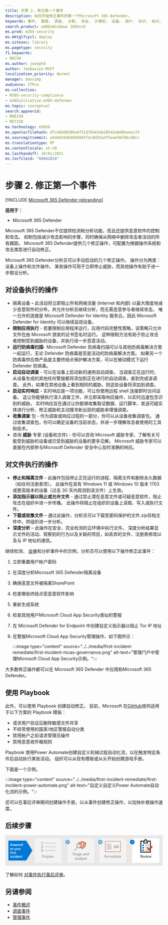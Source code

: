 ```yaml
---
title: 步骤 2. 修正第一个事件
description: 如何开始修正事件的第一个Microsoft 365 Defender。
keywords: 事件， 警报， 调查， 关联， 攻击， 计算机， 设备， 用户， 标识， 标识， 邮箱， 电子邮件， 365， microsoft， m365， 事件响应， 网络攻击
search.product: eADQiWindows 10XVcnh
ms.prod: m365-security
ms.mktglfcycl: deploy
ms.sitesec: library
ms.pagetype: security
f1.keywords:
- NOCSH
ms.author: josephd
author: JoeDavies-MSFT
localization_priority: Normal
manager: dansimp
audience: ITPro
ms.collection:
- M365-security-compliance
- m365initiative-m365-defender
ms.topic: conceptual
search.appverid:
- MOE150
- MET150
ms.technology: m365d
ms.openlocfilehash: dfcb6b08286e4751d764e5eb10542a6d8baeecf4
ms.sourcegitcommit: e5de03d4bd669945fec0d25a3f5eae56f86c9dcc
ms.translationtype: MT
ms.contentlocale: zh-CN
ms.lasthandoff: 10/01/2021
ms.locfileid: "60042814"
---
```

# <a name="step-2-remediate-your-first-incident"></a>步骤 2. 修正第一个事件

[!INCLUDE [Microsoft 365 Defender rebranding](../includes/microsoft-defender.md)]

**适用于：**
- Microsoft 365 Defender

Microsoft 365 Defender不仅提供检测和分析功能，而且还提供恶意软件的控制和攻击。 抑制包括减少攻击影响的步骤，同时确保从网络中删除攻击者活动的所有跟踪。  Microsoft 365 Defender提供几个修正操作，可配置为根据操作系统和攻击类型进行[](m365d-autoir.md)自动修正。

Microsoft 365 Defender分析员可以手动启动的几个修正操作。 操作分为两类：设备上操作和文件操作。 某些操作可用于立即停止威胁，而其他操作有助于进一步取证分析。

## <a name="actions-on-devices"></a>对设备执行的操作

- 隔离设备 **-** 此活动将立即阻止所有网络流量 (Internet 和内部) 以最大限度地减少恶意软件的分布，并允许分析员继续分析，而无需恶意参与者继续攻击。 唯一允许的连接是 Microsoft Defender for Identity 服务云，因此 Microsoft Defender for Identity 可以继续监视设备。 
- **限制应用执行** - 若要限制应用程序运行，应用代码完整性策略，该策略只允许文件在由 Microsoft 颁发的证书签名时运行。 这种限制方法有助于防止攻击者控制受到威胁的设备，并执行进一步恶意活动。
- **运行防病毒扫描**- Microsoft Defender 防病毒扫描可以与其他防病毒解决方案一起运行，无论 Defender 防病毒是否是活动的防病毒解决方案。 如果另一个防病毒供应商产品是主要终结点保护解决方案，可以在被动模式下运行 Defender 防病毒。
- **启动自动调查** - 可以在设备上启动新的通用自动调查。 当调查正在运行时，从设备生成的其他任何警报都将添加到正在进行的自动调查，直到完成该调查。 此外，如果在其他设备上看到相同的威胁，则这些设备将添加到调查。
- **启动实时响应** - 实时响应是一项功能，可让你使用远程 shell 连接即时访问设备。 这让你能够执行深入调查工作，并立即采取响应操作，以实时迅速包含识别的威胁。 实时响应旨在通过让你能够收集取证数据、运行脚本、发送可疑实体进行分析、修正威胁和主动搜寻新出现的威胁来增强调查。
- **收集调查** 包 - 作为调查或响应过程的一部分，你可以从设备收集调查包。 通过收集调查包，你可以确定设备的当前状态，并进一步理解攻击者使用的工具和技术。 
- 咨询 **威胁** 专家 (设备和文件) - 你可以咨询 Microsoft 威胁专家，了解有关可能受到威胁的设备或已受到威胁的设备的更多见解。 Microsoft 威胁专家可以直接在内部参与Microsoft Defender 安全中心及时准确的响应。 

## <a name="actions-on-files"></a>对文件执行的操作

- **停止和隔离文件** - 此操作包括停止正在运行的进程、隔离文件和删除永久数据（如任何注册表项）。 此操作在具有 Windows 11 或 Windows 10 版本 1703 或更高版本的设备（过去 30 天内观测到该文件）上生效。 
- **添加指示器以阻止或允许文件** - 通过禁止潜在恶意文件或可疑恶意软件，阻止攻击在组织中进一步传播。 此操作将阻止在组织的设备上读取、写入或执行文件。
- **下载或收集文件** – 通过此操作，分析员可以下载受密码保护的文件.zip存档文件中，供组织进一步分析。
- **深度分析** – 此操作在安全、完全检测的云环境中执行文件。 深度分析结果显示文件的活动、观察到的行为以及关联的项目，如丢弃的文件、注册表修改以及与 IP 地址的通信。 

继续检测、 [会审](first-incident-analyze.md#analyze-your-first-incident)和分析事件中的示例，分析员可以使用以下操作修正此事件：

1. 立即重置用户帐户密码
2. 在深度分析Microsoft 365 Defender隔离设备
3. 确保恶意文件被隔离SharePoint
4. 检查哪些终结点受恶意软件影响
5. 重新生成系统
6. 检查其他用户Microsoft Cloud App Security类似的警报
7. 在 Microsoft Defender for Endpoint 中创建自定义指示器以阻止 Tor IP 地址
8. 在警报Microsoft Cloud App Security管理操作，如下图所示：

   :::image type="content" source="../../media/first-incident-remediate/first-incident-mcas-governance.png" alt-text="管理门户中管理Microsoft Cloud App Security示例。"::: 
 
大多数修正操作都可以在 Microsoft 365 Defender 中应用和Microsoft 365 Defender。 

## <a name="using-playbooks"></a>使用 Playbook

此外，可以使用 Playbook 创建自动修正。 目前，Microsoft 在[GitHub](https://github.com/microsoft/Microsoft-Cloud-App-Security/tree/master/Playbooks)提供适用于以下方案的 Playbook 模板：

- 请求用户验证后删除敏感文件共享
- 不经常使用的国家/地区警报自动分类
- 禁用帐户之前请求管理员操作
- 禁用恶意收件箱规则

Playbook 使用Power Automate创建自定义机械过程自动化流，以在触发特定条件后自动执行某些活动。 组织可以从现有模板或从头开始创建游戏手册。 

下面是一个示例。
 
:::image type="content" source="../../media/first-incident-remediate/first-incident-power-automate.png" alt-text="自定义自定义Power Automate自动化流的示例。"::: 
 
还可以在事后评审期间创建操作手册[](first-incident-post.md)，以从事件创建修正操作，以加快补救操作速度。 

## <a name="next-step"></a>后续步骤

[![步骤 3：了解如何对事件执行事后评审。](../../media/first-incident-overview/first-incident-path-step3.png)](first-incident-post.md)

了解如何 [对事件执行事后评审](first-incident-post.md)。

## <a name="see-also"></a>另请参阅

- [事件概述](incidents-overview.md)
- [调查事件](investigate-incidents.md)
- [管理事件](manage-incidents.md)
